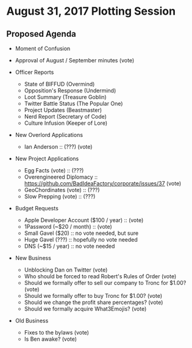 # August 31, 2017 Plotting Session

## Proposed Agenda

- Moment of Confusion

- Approval of August / September minutes (vote)

- Officer Reports
    - State of BIFFUD (Overmind)
    - Opposition's Response (Undermind)
    - Loot Summary (Treasure Goblin)
    - Twitter Battle Status (The Popular One)
    - Project Updates (Beastmaster)
    - Nerd Report (Secretary of Code)
    - Culture Infusion (Keeper of Lore)

- New Overlord Applications
    - Ian Anderson :: (???) (vote)

- New Project Applications
    - Egg Facts (vote) :: (???)
    - Overengineered Diplomacy :: https://github.com/BadIdeaFactory/corporate/issues/37 (vote)
    - GeoChordinates (vote) :: (???)
    - Slow Prepping (vote) :: (???)

- Budget Requests
    - Apple Developer Account ($100 / year) ::  (vote)
    - 1Password (~$20 / month) ::  (vote)
    - Small Gavel ($20) :: no vote needed, but sure
    - Huge Gavel (???) :: hopefully no vote needed
    - DNS (~$15 / year) :: no vote needed

- New Business
    - Unblocking Dan on Twitter (vote)
    - Who should be forced to read Robert's Rules of Order (vote)
    - Should we formally offer to sell our company to Tronc for $1.00? (vote)
    - Should we formally offer to buy Tronc for $1.00? (vote)
    - Should we change the profit share percentages? (vote)
    - Should we formally acquire What3Emojis? (vote)

- Old Business
    - Fixes to the bylaws (vote)
    - Is Ben awake? (vote)
